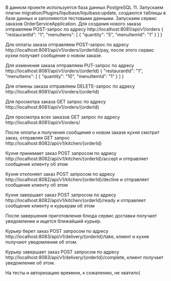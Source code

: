 В данном проекте используется база данных PostgreSQL 11. Запускаем плагин migration/Plugins/liquibase/liquibase:update, создаются таблицы в базе данных и заполняются тестовыми данными. Запускаем сервис заказов OrderServiceApplication.
Для создания нового заказа отправляем POST-запрос по адресу http://localhost:8081/api/v1/orders
{
"restaurantId": "1",
"menuItems": [
{
"quantity": "5",
"menuItemId": "1"
}
]
}

Для оплаты заказа отправляем POST-запрос по адресу http://localhost:8081/api/v1/orders/{orderId}/pay, после 
этого сервис кухни получает сообщение о новом заказе.

Для изменения заказа отправляем PUT-запрос по адресу http://localhost:8081/api/v1/orders/{orderId}
{
"restaurantId": "1",
"menuItems": [
{
"quantity": "10",
"menuItemId": "1"
}
]
}

Для отмены заказа отправляем DELETE-запрос по адресу http://localhost:8081/api/v1/orders/{orderId}

Для просмотра заказа GET запрос по адресу http://localhost:8081/api/v1/orders/{orderId}

Для просмотра всех заказов GET запрос по адресу http://localhost:8081/api/v1/orders/

После оплаты и получения сообщения о новом заказе кухня смотрит заказ, отправляя GET запрос 
http://localhost:8082/api/v1/kitchen/{orderId}

Кухня принимает заказ POST запросом по адресу 
http://localhost:8082/api/v1/kitchen/{orderId}/accept и отправляет сообщение клиенту об этом

Кухня отклоняет заказ POST запросом по адресу
http://localhost:8082/api/v1/kitchen/{orderId}/decline и отправляет сообщение клиенту об этом

Кухня завершает заказ POST запросом по адресу
http://localhost:8082/api/v1/kitchen/{orderId}/ready и отправляет сообщение клиенту и курьерам об этом

После завершения приготовления блюда сервис доставки получает уведомление и ищется ближайший курьер.

Курьер берет заказ POST запросом по адресу http://localhost:8083/api/v1/delivery/{orderId}/take,
клиент и кухня получают уведомления об этом.

Курьер завершает заказ POST запросом по адресу http://localhost:8083/api/v1/delivery/{orderId}/complete,
клиент получает уведомление об этом.

На тесты и авторизацию времени, к сожалению, не хватило(
